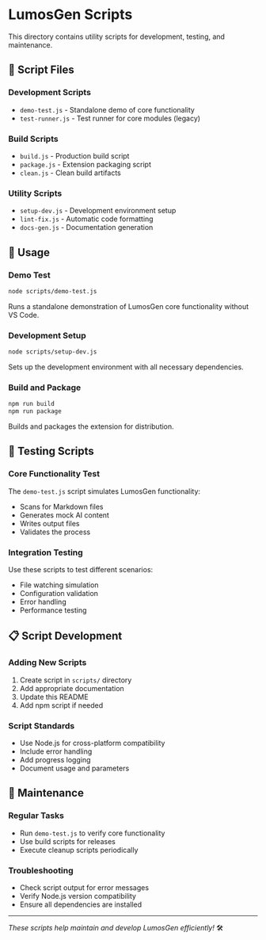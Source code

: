 # LumosGen Scripts

This directory contains utility scripts for development, testing, and maintenance.

## 📁 Script Files

### Development Scripts
- `demo-test.js` - Standalone demo of core functionality
- `test-runner.js` - Test runner for core modules (legacy)

### Build Scripts
- `build.js` - Production build script
- `package.js` - Extension packaging script
- `clean.js` - Clean build artifacts

### Utility Scripts
- `setup-dev.js` - Development environment setup
- `lint-fix.js` - Automatic code formatting
- `docs-gen.js` - Documentation generation

## 🚀 Usage

### Demo Test
```bash
node scripts/demo-test.js
```
Runs a standalone demonstration of LumosGen core functionality without VS Code.

### Development Setup
```bash
node scripts/setup-dev.js
```
Sets up the development environment with all necessary dependencies.

### Build and Package
```bash
npm run build
npm run package
```
Builds and packages the extension for distribution.

## 🧪 Testing Scripts

### Core Functionality Test
The `demo-test.js` script simulates LumosGen functionality:
- Scans for Markdown files
- Generates mock AI content
- Writes output files
- Validates the process

### Integration Testing
Use these scripts to test different scenarios:
- File watching simulation
- Configuration validation
- Error handling
- Performance testing

## 📋 Script Development

### Adding New Scripts
1. Create script in `scripts/` directory
2. Add appropriate documentation
3. Update this README
4. Add npm script if needed

### Script Standards
- Use Node.js for cross-platform compatibility
- Include error handling
- Add progress logging
- Document usage and parameters

## 🔧 Maintenance

### Regular Tasks
- Run `demo-test.js` to verify core functionality
- Use build scripts for releases
- Execute cleanup scripts periodically

### Troubleshooting
- Check script output for error messages
- Verify Node.js version compatibility
- Ensure all dependencies are installed

---

*These scripts help maintain and develop LumosGen efficiently!* 🛠️
